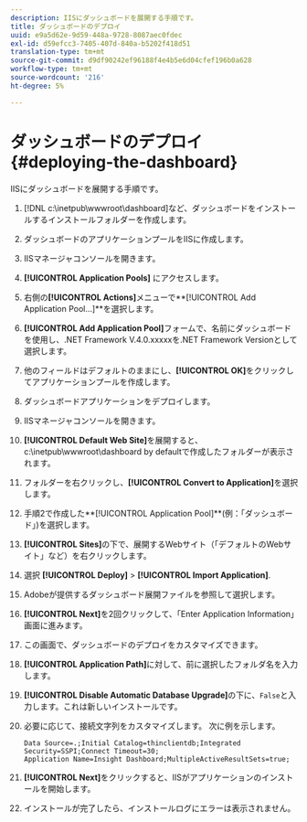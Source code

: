 ```yaml
---
description: IISにダッシュボードを展開する手順です。
title: ダッシュボードのデプロイ
uuid: e9a5d62e-9d59-448a-9728-8087aec0fdec
exl-id: d59efcc3-7405-407d-840a-b5202f418d51
translation-type: tm+mt
source-git-commit: d9df90242ef96188f4e4b5e6d04cfef196b0a628
workflow-type: tm+mt
source-wordcount: '216'
ht-degree: 5%

---
```


# ダッシュボードのデプロイ{#deploying-the-dashboard}

IISにダッシュボードを展開する手順です。

1. [!DNL c:\inetpub\wwwroot\dashboard]など、ダッシュボードをインストールするインストールフォルダーを作成します。
1. ダッシュボードのアプリケーションプールをIISに作成します。
1. IISマネージャコンソールを開きます。
1. **[!UICONTROL Application Pools]** にアクセスします。
1. 右側の&#x200B;**[!UICONTROL Actions]**&#x200B;メニューで**[!UICONTROL Add Application Pool…]**を選択します。
1. **[!UICONTROL Add Application Pool]**&#x200B;フォームで、名前にダッシュボードを使用し、.NET Framework V.4.0.xxxxxを.NET Framework Versionとして選択します。
1. 他のフィールドはデフォルトのままにし、**[!UICONTROL OK]**&#x200B;をクリックしてアプリケーションプールを作成します。
1. ダッシュボードアプリケーションをデプロイします。
1. IISマネージャコンソールを開きます。
1. **[!UICONTROL Default Web Site]**&#x200B;を展開すると、c:\inetpub\wwwroot\dashboard by defaultで作成したフォルダーが表示されます。
1. フォルダーを右クリックし、**[!UICONTROL Convert to Application]**&#x200B;を選択します。
1. 手順2で作成した**[!UICONTROL Application Pool]**(例：「ダッシュボード」)を選択します。
1. **[!UICONTROL Sites]**&#x200B;の下で、展開するWebサイト（「デフォルトのWebサイト」など）を右クリックします。
1. 選択 **[!UICONTROL Deploy]** > **[!UICONTROL Import Application]**.
1. Adobeが提供するダッシュボード展開ファイルを参照して選択します。
1. **[!UICONTROL Next]**&#x200B;を2回クリックして、「Enter Application Information」画面に進みます。
1. この画面で、ダッシュボードのデプロイをカスタマイズできます。
1. **[!UICONTROL Application Path]**&#x200B;に対して、前に選択したフォルダ名を入力します。
1. **[!UICONTROL Disable Automatic Database Upgrade]**&#x200B;の下に、`False`と入力します。これは新しいインストールです。
1. 必要に応じて、接続文字列をカスタマイズします。 次に例を示します。

   ```
   Data Source=.;Initial Catalog=thinclientdb;Integrated Security=SSPI;Connect Timeout=30; 
   Application Name=Insight Dashboard;MultipleActiveResultSets=true;
   ```

1. **[!UICONTROL Next]**&#x200B;をクリックすると、IISがアプリケーションのインストールを開始します。
1. インストールが完了したら、インストールログにエラーは表示されません。
